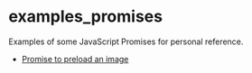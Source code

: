 # examples_promises
Examples of some JavaScript Promises for personal reference.

* [Promise to preload an image](/examples/image.js)
